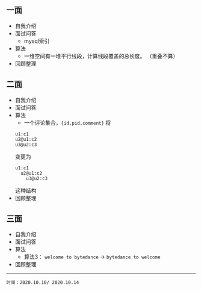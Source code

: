 一面
---
- 自我介绍
- 面试问答
  - mysql索引
- 算法  
  - 一维空间有一堆平行线段，计算线段覆盖的总长度。 （重叠不算）
- 回顾整理

二面
---
- 自我介绍
- 面试问答
- 算法  
  - 一个评论集合，`{id,pid,comment}` 将
  ```
  u1:c1
  u2@u1:c2
  u3@u2:c3
  ```
  变更为
  ```
  u1:c1
    u2@u1:c2
      u3@u2:c3
  ```
   这种结构
- 回顾整理

三面
---
- 自我介绍
- 面试问答
- 算法  
  - 算法3： `welcome to bytedance` -> `bytedance to welcome`
- 回顾整理

---

````
时间：2020.10.10/ 2020.10.14
````
